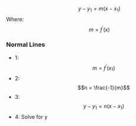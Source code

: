 
$$y-y_{1}=m(x-x_{1})$$
Where: $$m=f^{\prime}(x)$$
### Normal Lines

- 1: $$m = f^{\prime}(x_1)$$
- 2: $$n = \frac{-1}{m}$$
- 3: $$y-y_{1}=n(x-x_{1})$$
- 4: Solve for y